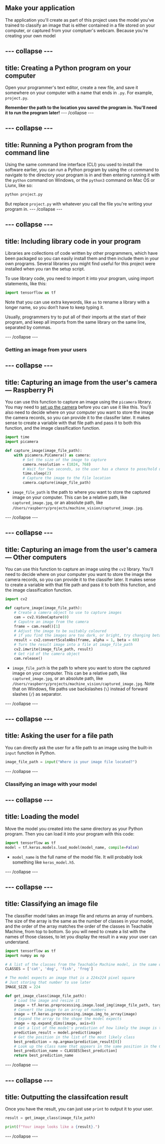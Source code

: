 ## Make your application

The application you'll create as part of this project uses the model you've trained to classify an image that is either contained in a file stored on your computer, or captured from your comptuer's webcam. Because you're creating your own model 

--- collapse ---
---
title: Creating a Python program on your computer
---

Open your programmer's text editor, create a  new file, and save it somewhere on your computer with a name that ends in `.py`. For example,  `project.py`.

**Remember the path to the location you saved the program in. You'll need it to run the program later!**
--- /collapse ---

--- collapse ---
---
title: Running a Python program from the command line
---
Using the same command line interface (CLI) you used to install the software earlier, you can run a Python program by using the `cd` command to navigate to the directory your program is in and then entering running it with the `python` command on Windows, or the `python3` command on Mac OS or Liunx, like so:

```bash
python project.py
```

But replace `project.py` with whatever you call the file you're writing your program in.
--- /collapse ---

--- collapse ---
---
title: Including library code in your program
---
Libraries are collections of code written by other programmers, which have been packaged so you can easily install them and then include them in your own programs. Several libraries you might find useful for this project were installed when you ran the setup script.

To use library code, you need to import it into your program, using import statements, like this:
```python
import tensorflow as tf
```
Note that you can use extra keywords, like `as` to rename a library with a longer name, so you don’t have to keep typing it.

Usually, programmers try to put all of their imports at the start of their program, and keep all imports from the same library on the same line, separated by commas.

--- /collapse ---

### Getting an image from your users

--- collapse ---
---
title: Capturing an image from the user's camera — Raspberry Pi
---
You can use this function to capture an image using the `picamera` library. You may need to [set up the camera](https://projects.raspberrypi.org/en/projects/getting-started-with-picamera) before you can use it like this. You'll also need to decide where on your computer you want to store the image the camera records, so you can provide it to the classifer later. It makes sense to create a variable with that file path and pass it to both this function, and the image classification function.

```python
import time
import picamera

def capture_image(image_file_path):
    with picamera.PiCamera() as camera:
        # Set the size of the image to capture
        camera.resolution = (1024, 768)
        # Wait for two seconds, so the user has a chance to pose/hold up an obect/etc.
        time.sleep(2)
        # Capture the image to the file location
        camera.capture(image_file_path)
```

 + `image_file_path` is the path to where you want to store the captured image on your computer. This can be a relative path, like `captured_image.jpg`, or an absolute path, like `/Users/raspberry/projects/machine_vision/captured_image.jpg`.

--- /collapse ---

--- collapse ---
---
title: Capturing an image from the user's camera — Other computers
---
You can use this function to capture an image using the `cv2` library. You'll need to decide where on your computer you want to store the image the camera records, so you can provide it to the classifer later. It makes sense to create a variable with that file path and pass it to both this function, and the image classification function.

```python
import cv2

def capture_image(image_file_path):
    # Create a camera object to use to capture images
    cam = cv2.VideoCapture(0)
    # Caputre an image from the camera
    frame = cam.read()[1]
    # Adjust the image to be suitably coloured
    # if you find the images are too dark, or bright, try changing beta
    result = cv2.convertScaleAbs(frame, alpha = 1, beta = 60)
    # Turn the result image into a file at image_file_path
    cv2.imwrite(image_file_path, result)
    # Get rid of the camera object
    cam.release()
```

 + `image_file_path` is the path to where you want to store the captured image on your computer. This can be a relative path, like `captured_image.jpg`, or an absolute path, like `/Users/raspberry/projects/machine_vision/captured_image.jpg`. Note that on Windows, file paths use backslashes (`\`) instead of forward slashes (`/`) as separator.

--- /collapse ---

--- collapse ---
---
title: Asking the user for a file path
---
You can directly ask the user for a file path to an image using the built-in `input` function in Python.

```python
image_file_path = input("Where is your image file located?")
```

--- /collapse ---

### Classifying an image with your model

--- collapse ---
---
title: Loading the model
---

Move the model you created into the same directory as your Python program. Then you can load it into your program with this code:

```python
import tensorflow as tf
model = tf.keras.models.load_model(model_name, compile=False)
```
 + `model_name` is the full name of the model file. It will probably look something like `keras_model.h5`.

--- /collapse ---

--- collapse ---
---
title: Classifying an image file
---

The classifier model takes an image file and returns an array of numbers. The size of the array is the same as the number of classes in your model, and the order of the array matches the order of the classes in Teachable Machine, from top to bottom. So you will need to create a list with the names of those classes, to let you display the result in a way your user can understand.

```python
import tensorflow as tf
import numpy as np

# A list of the classes from the Teachable Machine model, in the same order they appear there
CLASSES = ['cat', 'dog', 'fish', 'frog']

# The model expects an image that is a 224x224 pixel square
# Just storing that number to use later
IMAGE_SIZE = 224

def get_image_class(image_file_path):
    # Load the image and resize it
    image = tf.keras.preprocessing.image.load_img(image_file_path, target_size=(IMAGE_SIZE, IMAGE_SIZE))
    # Convert the image to an array of numbers
    image = tf.keras.preprocessing.image.img_to_array(image)
    # Expand the array to the shape the model expects
    image = np.expand_dims(image, axis=0)
    # Get a list of the model's prediction of how likely the image is to be each of the classes
    prediction_result = model.predict(image)
    # Get the position in the list of the most likely class
    best_prediction = np.argmax(prediction_result[0])
    # Look up the class name that appears in the same position in the CLASSES list
    best_prediction_name = CLASSES[best_prediction]
    return best_prediction_name
```
--- /collapse ---

--- collapse ---
---
title: Outputting the classifcation result
---

Once you have the result, you can just use `print` to output it to your user.

```python
result = get_image_class(image_file_path)

print(f"Your image looks like a {result}.")

```
--- /collapse ---